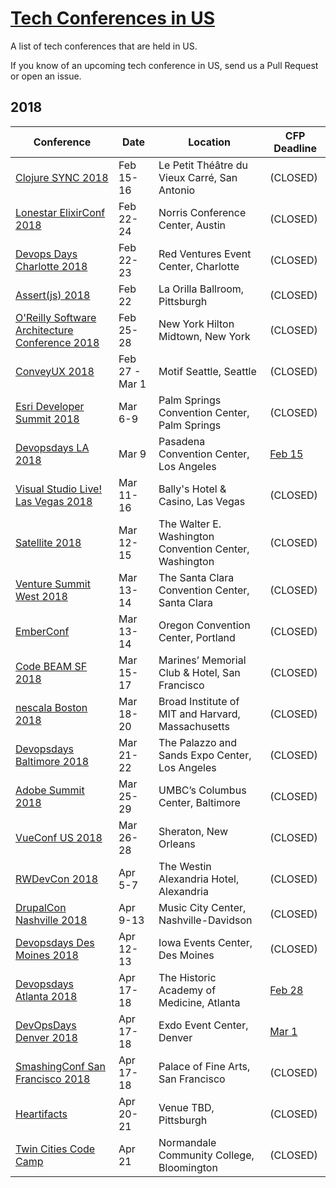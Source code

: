 # [Tech Conferences in US](https://eventil.com/conferences/in/us)

A list of tech conferences that are held in US. 

If you know of an upcoming tech conference in US, send us a Pull Request or open an issue.

## 2018

| Conference | Date | Location | CFP Deadline |
|------------|------|----------|--------------|
| [Clojure SYNC 2018](https://eventil.com/events/clojure-sync-2018) | Feb 15-16  | Le Petit Théâtre du Vieux Carré, San Antonio | (CLOSED) |
| [Lonestar ElixirConf 2018](https://eventil.com/events/lonestar-elixirconf-2018) | Feb 22-24 | Norris Conference Center, Austin  | (CLOSED) |
| [Devops Days Charlotte 2018](https://eventil.com/events/devops-days-charlotte-2018) | Feb 22-23 | Red Ventures Event Center,  Charlotte  | (CLOSED) |
| [Assert(js) 2018](https://eventil.com/events/assert-js-2018) | Feb 22 | La Orilla Ballroom, Pittsburgh | (CLOSED) |
| [O'Reilly Software Architecture Conference 2018](https://eventil.com/events/o-reilly-software-architecture-conference-2018) | Feb 25-28 | New York Hilton Midtown,  New York  | (CLOSED) |
| [ConveyUX 2018](https://eventil.com/events/conveyux-2018) | Feb 27 - Mar 1 | Motif Seattle,  Seattle  | (CLOSED) |
| [Esri Developer Summit 2018](https://eventil.com/events/esri-developer-summit-2018) | Mar 6-9  | Palm Springs Convention Center,  Palm Springs  | (CLOSED) |
| [Devopsdays LA 2018](https://eventil.com/events/devopsdays-la-2018) | Mar 9 | Pasadena Convention Center,  Los Angeles  | [Feb 15](https://www.devopsdays.org/events/2018-los-angeles/propose/) |
| [Visual Studio Live! Las Vegas 2018](https://eventil.com/events/visual-studio-live-las-vegas-2018) | Mar 11-16  | Bally's Hotel & Casino,  Las Vegas  | (CLOSED) |
| [Satellite 2018](https://eventil.com/events/satellite-2018) | Mar 12-15 | The Walter E. Washington Convention Center,  Washington  | (CLOSED) |
| [Venture Summit West 2018](https://eventil.com/events/venture-summit-west-2018) | Mar 13-14 | The Santa Clara Convention Center, Santa Clara | (CLOSED) |
| [EmberConf](https://eventil.com/events/emberconf-2018) | Mar 13-14  | Oregon Convention Center, Portland | (CLOSED) |
| [Code BEAM SF 2018](https://eventil.com/events/code-beam-sf-2018) | Mar 15-17  | Marines’ Memorial Club & Hotel, San Francisco | (CLOSED) |
| [nescala Boston 2018](https://eventil.com/events/nescala-boston-2018) | Mar 18-20  | Broad Institute of MIT and Harvard, Massachusetts | (CLOSED) |
| [Devopsdays Baltimore 2018](https://eventil.com/events/devopsdays-baltimore-2018) | Mar 21-22 | The Palazzo and Sands Expo Center, Los Angeles | (CLOSED) |
| [Adobe Summit 2018](https://eventil.com/events/adobe-summit-2018) | Mar 25-29  | UMBC’s Columbus Center, Baltimore | (CLOSED) |
| [VueConf US 2018](https://eventil.com/events/vueconf-us-2018) | Mar 26-28 | Sheraton, New Orleans | (CLOSED) |
| [RWDevCon 2018](https://eventil.com/events/rwdevcon-2018) | Apr 5-7  | The Westin Alexandria Hotel, Alexandria | (CLOSED) |
| [DrupalCon Nashville 2018](https://eventil.com/events/drupalcon-nashville-2018) | Apr 9-13  | Music City Center, Nashville-Davidson | (CLOSED) |
| [Devopsdays Des Moines 2018](https://eventil.com/events/devopsdays-des-moines-2018) | Apr 12-13  | Iowa Events Center, Des Moines | (CLOSED) |
| [Devopsdays Atlanta 2018](https://eventil.com/events/devopsdays-atlanta-2018) | Apr 17-18  | The Historic Academy of Medicine, Atlanta | [Feb 28](https://www.papercall.io/devopsdaysatl2018) |
| [DevOpsDays Denver 2018](https://eventil.com/events/devopsdays-denver-2018) | Apr 17-18  | Exdo Event Center, Denver | [Mar 1](https://twincitiescodecamp.com/#/callforspeakers) |
| [SmashingConf San Francisco 2018](https://eventil.com/events/smashingconf-san-francisco-2018) | Apr 17-18  | Palace of Fine Arts, San Francisco | (CLOSED) |
| [Heartifacts](https://eventil.com/events/heartifacts) | Apr 20-21 | Venue TBD, Pittsburgh | (CLOSED) |
| [Twin Cities Code Camp](https://eventil.com/events/tccc) | Apr 21 | Normandale Community College, Bloomington | (CLOSED) |

